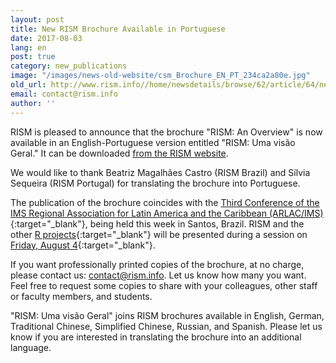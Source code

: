 ```yaml
---
layout: post
title: New RISM Brochure Available in Portuguese
date: 2017-08-03
lang: en
post: true
category: new_publications
image: "/images/news-old-website/csm_Brochure_EN_PT_234ca2a80e.jpg"
old_url: http://www.rism.info//home/newsdetails/browse/62/article/64/new-rism-brochure-available-in-portuguese.html
email: contact@rism.info
author: ''
---
```


RISM is pleased to announce that the brochure "RISM: An Overview" is now available in an English-Portuguese version entitled "RISM: Uma visão Geral." It can be downloaded [from the RISM website](/publications/brochures.html).

We would like to thank Beatriz Magalhães Castro (RISM Brazil) and Sílvia Sequeira (RISM Portugal) for translating the brochure into Portuguese.

The publication of the brochure coincides with the [Third Conference of the IMS Regional Association for Latin America and the Caribbean (ARLAC/IMS)](http://3congreso.arlac-ims.com/){:target="_blank"}, being held this week in Santos, Brazil. RISM and the other [R projects](http://www.r-musicprojects.org/){:target="_blank"} will be presented during a session on [Friday, August 4](http://3congreso.arlac-ims.com/sexta-feira-04-de-agosto/){:target="_blank"}.

If you want professionally printed copies of the brochure, at no charge, please contact us: [contact@rism.info](mailto:contact@rism.info). Let us know how many you want. Feel free to request some copies to share with your colleagues, other staff or faculty members, and students.

"RISM: Uma visão Geral" joins RISM brochures available in English, German, Traditional Chinese, Simplified Chinese, Russian, and Spanish. Please let us know if you are interested in translating the brochure into an additional language.



